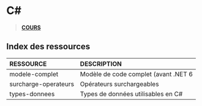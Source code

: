 # C#

> [**COURS**](https://www.youtube.com/playlist?list=PLrSOXFDHBtfGBHAMEg9Om9nF_7R7h5mO7)

## Index des ressources

|RESSOURCE|DESCRIPTION|
|:--|:--|
|modele-complet|Modèle de code complet (avant .NET 6|
|surcharge-operateurs|Opérateurs surchargeables|
|types-donnees|Types de données utilisables en C#|
